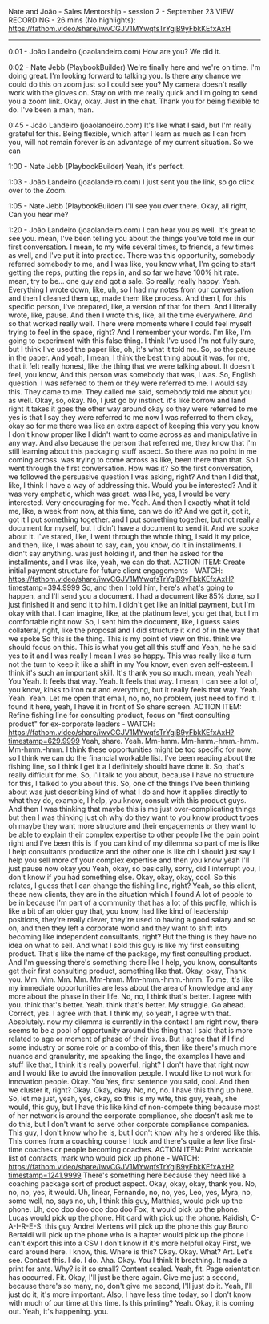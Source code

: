 Nate and João - Sales Mentorship - session 2 - September 23
VIEW RECORDING - 26 mins (No highlights): https://fathom.video/share/iwvCGJV1MYwqfsTrYgjB9yFbkKEfxAxH

---

0:01 - João Landeiro (joaolandeiro.com)
  How are you? We did it.

0:02 - Nate Jebb (PlaybookBuilder)
  We're finally here and we're on time. I'm doing great. I'm looking forward to talking you. Is there any chance we could do this on zoom just so I could see you?  My camera doesn't really work with the gloves on. Stay on with me really quick and I'm going to send you a zoom link.  Okay, okay. Just in the chat. Thank you for being flexible to do. I've been a man, man.

0:45 - João Landeiro (joaolandeiro.com)
  It's like what I said, but I'm really grateful for this. Being flexible, which after I learn as much as I can from you, will not remain forever is an advantage of my current situation.  So we can

1:00 - Nate Jebb (PlaybookBuilder)
  Yeah, it's perfect.

1:03 - João Landeiro (joaolandeiro.com)
  I just sent you the link, so go click over to the Zoom.

1:05 - Nate Jebb (PlaybookBuilder)
  I'll see you over there. Okay, all right, Can you hear me?

1:20 - João Landeiro (joaolandeiro.com)
  I can hear you as well. It's great to see you. mean, I've been telling you about the things you've told me in our first conversation.  I mean, to my wife several times, to friends, a few times as well, and I've put it into practice.  There was this opportunity, somebody referred somebody to me, and I was like, you know what, I'm going to start getting the reps, putting the reps in, and so far we have 100% hit rate.  mean, try to be... one guy and got a sale. So really, really happy. Yeah. Everything I wrote down, like, uh, so I had my notes from our conversation and then I cleaned them up, made them like process.  And then I, for this specific person, I've prepared, like, a version of that for them. And I literally wrote, like, pause.  And then I wrote this, like, all the time everywhere. And so that worked really well. There were moments where I could feel myself trying to feel in the space, right?  And I remember your words. I'm like, I'm going to experiment with this false thing. I think I've used I'm not fully sure, but I think I've used the paper like, oh, it's what it told me.  So, so the pause in the paper. And yeah, I mean, I think the best thing about it was, for me, that it felt really honest, like the thing that we were talking about.  It doesn't feel, you know, And this person was somebody that was, I was. So, English question. I was referred to them or they were referred to me.  I would say this. They came to me. They called me said, somebody told me about you as well. Okay, so, okay.  No, I just go by instinct. it's like borrow and land right it takes it goes the other way around okay so they were referred to me yes is that I say they were referred to me now I was referred to them okay, okay so for me there was like an extra aspect of keeping this very you know I don't know proper like I didn't want to come across as  and manipulative in any way. And also because the person that referred me, they know that I'm still learning about this packaging stuff aspect.  So there was no point in me coming across. was trying to come across as like, been there than that.  So I went through the first conversation. How was it? So the first conversation, we followed the persuasive question I was asking, right?  And then I did that, like, I think I have a way of addressing this. Would you be interested? And it was very emphatic, which was great.  was like, yes, I would be very interested. Very encouraging for me. Yeah. And then I exactly what it told me, like, a week from now, at this time, can we do it?  And we got it, got it, got it I put something together. and I put something together, but not really a document for myself, but I didn't have a document to send it.  And we spoke about it. I've stated, like, I went through the whole thing, I said it my price, and then, like, I was about to say, can, you know, do it in installments.  I didn't say anything. was just holding it, and then he asked for the installments, and I was like, yeah, we can do that.
  ACTION ITEM: Create initial payment structure for future client engagements - WATCH: https://fathom.video/share/iwvCGJV1MYwqfsTrYgjB9yFbkKEfxAxH?timestamp=394.9999  So, and then I told him, here's what's going to happen, and I'll send you a document. I had a document like 85% done, so I just finished it and send it to him.  I didn't get like an initial payment, but I'm okay with that. I can imagine, like, at the platinum level, you get that, but I'm comfortable right now.  So, I sent him the document, like, I guess sales collateral, right, like the proposal and I did structure it kind of in the way that we spoke So this is the thing.  This is my point of view on this. think we should focus on this. This is what you get all this stuff and Yeah, he he said yes to it and I was really I mean I was so happy.  This was really like a turn not the turn to keep it like a shift in my You know, even even self-esteem.  I think it's such an important skill. It's thank you so much. mean, yeah Yeah You Yeah. It feels that way.  Yeah. It feels that way. I mean, I can see a lot of, you know, kinks to iron out and everything, but it really feels that way.  Yeah. Yeah. Yeah. Let me open that email, no, no, no problem, just need to find it. I found it here, yeah, I have it in front of So share screen.
  ACTION ITEM: Refine fishing line for consulting product, focus on "first consulting product" for ex-corporate leaders - WATCH: https://fathom.video/share/iwvCGJV1MYwqfsTrYgjB9yFbkKEfxAxH?timestamp=629.9999  Yeah, share. Yeah. Mm-hmm. Mm-hmm.-hmm.-hmm. Mm-hmm.-hmm. I think these opportunities might be too specific for now, so I think we can do the financial workable list.  I've been reading about the fishing line, so I think I get it a I definitely should have done it.  So, that's really difficult for me. So, I'll talk to you about, because I have no structure for this, I talked to you about this.  So, one of the things I've been thinking about was just describing kind of what I do and how it applies directly to what they do, example, I help, you know, consult with this product guys.  And then I was thinking that maybe this is me just over-complicating things but then I was thinking just oh why do they want to you know product types oh maybe they want more structure and their engagements or they want to be able to explain their complex expertise to other people like the pain point right and I've been this is if you can kind of my dilemma so part of me is like I help consultants productize and the other one is like oh I should just say I help you sell more of your complex expertise and then you know yeah I'll just pause now okay you  Yeah, okay, so basically, sorry, did I interrupt you, I don't know if you had something else. Okay, okay, okay, cool.  So this relates, I guess that I can change the fishing line, right? Yeah, so this client, these new clients, they are in the situation which I found  A lot of people to be in because I'm part of a community that has a lot of this profile, which is like a bit of an older guy that, you know, had like kind of leadership positions, they're really clever, they're used to having a good salary and so on, and then they left a corporate world and they want to shift into becoming like independent consultants, right?  But the thing is they have no idea on what to sell. And what I sold this guy is like my first consulting product.  That's like the name of the package, my first consulting product. And I'm guessing there's something there like I help, you know, consultants get their first consulting product, something like that.  Okay, okay, Thank you. Mm. Mm. Mm. Mm. Mm-hmm. Mm-hmm.-hmm.-hmm. To me, it's like my immediate opportunities are less about the area of knowledge and any more about the phase in their life.  No, no, I think that's better. I agree with you. think that's better. Yeah. think that's better. My struggle. Go ahead.  Correct, yes. I agree with that. I think my, so yeah, I agree with that. Absolutely. now my dilemma is currently in the context I am right now, there seems to be a pool of opportunity around this thing that I said that is more related to age or moment of phase of their lives.  But I agree that if I find some industry or some role or a combo of this, then like there's much more nuance and granularity, me speaking the lingo, the examples I have and stuff like that, I think it's really powerful, right?  I don't have that right now and I would like to avoid the innovation people. I would like to not work for innovation people.  Okay. You Yes, first sentence you said, cool. And then we cluster it, right? Okay. Okay, okay. No, no, no.  I have this thing up here. So, let me just, yeah, yes, okay, so this is my wife, this guy, yeah, she would, this guy, but I have this like kind of non-compete thing because most of her network is around the corporate compliance, she doesn't ask me to do this, but I don't want to serve other corporate compliance companies.  This guy, I don't know who he is, but I don't know why he's ordered like this. This comes from a coaching course I took and there's quite a few like first-time coaches or people becoming coaches.
  ACTION ITEM: Print workable list of contacts, mark who would pick up phone - WATCH: https://fathom.video/share/iwvCGJV1MYwqfsTrYgjB9yFbkKEfxAxH?timestamp=1241.9999  There's something here because they need like a coaching package sort of product aspect. Okay, okay, okay, thank you. No, no, no, yes, it would.  Uh, linear, Fernando, no, no, yes, Leo, yes, Myra, no, some well, no, says no, uh, I think this guy, Matthias, would pick up the phone.  Uh, doo doo doo doo doo doo Fox, it would pick up the phone. Lucas would pick up the phone.  Hit card with pick up the phone. Kaidish, C-A-I-R-E-S. this guy Andrei Mertens will pick up the phone this guy Bruno Bertaldi will pick up the phone who is a hapter would pick up the phone I can't export this into a CSV I don't know if it's more helpful okay  First, we card around here. I know, this. Where is this? Okay. Okay. What? Art. Let's see. Contact this. I do.  I do. Aha. Okay. You I think It breathing. It made a print for ants. Why? is it so small?  Content scaled. Yeah, fit. Page orientation has occurred. Fit. Okay, I'll just be there again. Give me just a second, because there's so many, no, don't give me second, I'll just do it.  Yeah, I'll just do it, it's more important. Also, I have less time today, so I don't know with much of our time at this time.  Is this printing? Yeah. Okay, it is coming out. Yeah, it's happening. you.